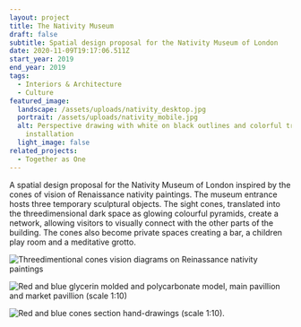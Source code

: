 ```yaml
---
layout: project
title: The Nativity Museum
draft: false
subtitle: Spatial design proposal for the Nativity Museum of London
date: 2020-11-09T19:17:06.511Z
start_year: 2019
end_year: 2019
tags:
  - Interiors & Architecture
  - Culture
featured_image:
  landscape: /assets/uploads/nativity_desktop.jpg
  portrait: /assets/uploads/nativity_mobile.jpg
  alt: Perspective drawing with white on black outlines and colorful translucent
    installation
  light_image: false
related_projects:
  - Together as One
---
```

A spatial design proposal for the Nativity Museum of London inspired by the cones of vision of Renaissance nativity paintings. The museum entrance hosts three temporary sculptural objects. The sight cones, translated into the threedimensional dark space as glowing colourful pyramids, create a network, allowing visitors to visually connect with the other parts of the building. The cones also become private spaces creating a bar, a children play room and a meditative grotto. 

![Threedimentional cones vision diagrams on Reinassance nativity paintings](/assets/uploads/nativity2.jpg "The Nativity Museum – Cones vision diagrams on Renaissance nativity paintings")

![Red and blue glycerin molded and polycarbonate model, main pavillion and market pavillion (scale 1:10)](/assets/uploads/nativity9.jpg "The Nativity Museum – Glycerin and polycarbonate model of the pavillions (scale 1:10)")

![Red and blue cones section hand-drawings (scale 1:10).](/assets/uploads/nativity4.jpg "The Nativity Museum – Pavillions' cones sections hand-drawings (scale 1:10)")